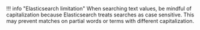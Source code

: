 !!! info "Elasticsearch limitation"
    When searching text values, be mindful of capitalization because Elasticsearch treats searches as case sensitive. This may prevent matches on partial words or terms with different capitalization.